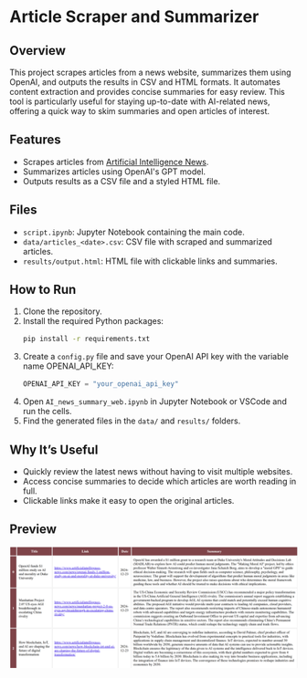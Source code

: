 # Article Scraper and Summarizer

## Overview
This project scrapes articles from a news website, summarizes them using OpenAI, and outputs the results in CSV and HTML formats. It automates content extraction and provides concise summaries for easy review. This tool is particularly useful for staying up-to-date with AI-related news, offering a quick way to skim summaries and open articles of interest.

## Features
- Scrapes articles from [Artificial Intelligence News](https://www.artificialintelligence-news.com).
- Summarizes articles using OpenAI's GPT model.
- Outputs results as a CSV file and a styled HTML file.

## Files
- `script.ipynb`: Jupyter Notebook containing the main code.
- `data/articles_<date>.csv`: CSV file with scraped and summarized articles.
- `results/output.html`: HTML file with clickable links and summaries.

## How to Run
1. Clone the repository.
2. Install the required Python packages:
   ```bash
   pip install -r requirements.txt
   ```
3. Create a `config.py` file and save your OpenAI API key with the variable name OPENAI_API_KEY:
   ```python
   OPENAI_API_KEY = "your_openai_api_key"
   ```
4. Open `AI_news_summary_web.ipynb` in Jupyter Notebook or VSCode and run the cells.
5. Find the generated files in the `data/` and `results/` folders.

## Why It’s Useful
- Quickly review the latest news without having to visit multiple websites.
- Access concise summaries to decide which articles are worth reading in full.
- Clickable links make it easy to open the original articles.

## Preview
![HTML Output Example](results/output_example.png)

